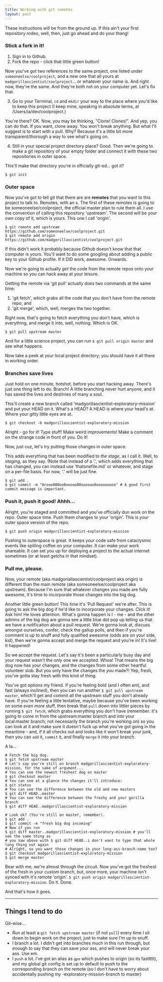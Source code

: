 ```yaml
---
title: Working with git remotes
layout: post
---
```


These instructions will be from the ground up. If this ain't your first repository rodeo, well, then, just go ahead and do your thang! 

### Stick a fork in it!
1. Sign in to Github.
2. Fork the repo - click that little green button! 

Now you've got two references to the same project, one listed under `someoneelse/coolproject`, and a new one that all yours at `madgorillascientist/coolproject`... or whatever your name is. And right now, they're the same. And they're both not on your computer yet. Let's fix that.

3. Go to your Terminal, `cd` and `mkdir` your way to the place where you'd like to keep this project (I keep mine, speaking in absolute terms, at /Users/ia/dev/coolproject.) 

You're there? OK. Now, you may be thinking, "Clone! Clones!". And yep, you can do that. If you want, clone away. You won't break anything. But what I'll suggest is to start with a pull. Why? Because it's a little bit more transparent/thorough a way to see what's going on. 

4. Still in your special project directory place? Good. Then we're going to make a git repository of your empty folder and connect it with these two repositories in outer space. 

This'll make that directory you're in officially git-ed... got it? 
```
$ git init 
```


### Outer space
Now you've got to tell git that there are are __remotes__ that you want to this project to talk to. Remotes, with an s. The first of these remotes is going to be someoneelse/coolproject, the official master plan to rule them all. I use the convention of calling this repository 'upstream'. The second will be your own copy of it, which is yours. This one I call 'origin'.
```
$ git remote add upstream https://github.com/someoneelse/coolproject.git
$ git remote add origin https://github.com/madgorillascientist/coolproject.git
```
If this didn't work it probably because Github doesn't know that that computer is yours. You'll want to do some googling about adding a public key to your Github profile. If it DID work, awesome. Onwards. 

Now we're going to actually _get_ the code from the remote repos onto your machine so you can hack away at your leisure. 

Getting the remote via 'git pull' actually does two commands at the same time: 

1. 'git fetch', which grabs all the code that you don't have from the remote repo, and 
2. 'git merge', which, well, merges the two together. 

Right now, that's going to fetch everything you don't have, which is everything, and merge it into, well, nothing. Which is OK.  
```
$ git pull upstream master
```
And for a little science project, you can run `$ git pull origin master` and see what happens.

Now take a peek at your local project directory; you should have it all there in working order. 

### Branches save lives

Just hold on one minute, hotshot, before you start hacking away. There's just one thing left to do. Branch! A little branching never hurt anyone, and it has saved the lives and destinies of many a soul. 

This'll create a new branch called 'madgorillascientist-exploratory-mission' and put your HEAD on it. What's a HEAD? A HEAD is where your head's at. Where your gitty little eyes are at. 
```
$ git checkout -b madgorillascientist-exploratory-mission
```

Alright - go for it! Type stuff! Make weird improvements! Make a comment on the strange code in front of you. Do it! 

Now, just cuz, let's try putting those changes in outer space. 

This adds everything that has been modified to _the stage_, as I call it. Well, to _staging_, as they say. (Note that instead of a '.', which adds everything that has changed, you can instead use 'thatonefile.md' or whatever, and stage on a per-file basis. For now, '.' will be just fine. 
```shell
$ git add . 
$ git commit -m "Arooo000oo0ooooo00oooooo0ooooooooo" # A good first commit message is important.  
```


### Push it, push it good! Ahhh...

Alright, you're staged and committed and you've officially dun work on the repo. Outer space time. Push them changes to your 'origin'. This is _your_ outer space version of the repo.
```
$ git push origin madgorillascientist-exploratory-mission
```

Pushing to outerspace is great. It keeps your code safe from cataclysmic events like spilling coffee on your computer. It can make your work shareable. It can set you up for deploying a project to the actual internet sometimes (or at least getcha in that mindset). 

### Pull me, please.
Now, your remote (aka madgoriallascientist/coolproject aka origin) is different than the main remote (aka someoneelse/coolproject aka upstream). Because I'm sure that whatever changes you made are fully awesome, it's time to incorporate those changes into the big dog. 

Another little green button! This time it's 'Pull Request' we're after. This is going to ask the big dog if he'd like to incorporate your changes. Click it! Ask him! He loves attention. What's gonna happen is I - me - and the other admins of the big dog are gonna see a little blue dot pop up telling us that we have a notification about a pull request. We're gonna look at, discuss amongst ourselves, confer, check the gallup polls, and then if you're comment is up to snuff and fully qualified awesome (odds are on your side, kid), then we're gonna accept and merge the request and you're in! It's live! It happened! 

So we accept the request. Let's say it's been a particularly busy day and your request wasn't the only one we accepted. Whoa! That means the big dog now has your changes, and the changes from some other heartful volunteer slob. But you only have the changes the _you_ made?! Yep, fresh, you've gotta stay fresh with this kind of thing. 

You've got options my friend. If you're feeling bold (and I often am), and fast (always inclined), then you can run another `$ git pull upstream master`, which'll get and commit all the upstream stuff you don't already have. If you're feeling a little tentative, maybe because you've been working on some _even more_ stuff, then break that `pull` down into littler pieces by running `$ git fetch`, which grabs everything you don't have (remember: it's going to come in from the upstream:master branch and into your local:master branch; not necessarily the branch you're working on) so you can look at it and make sure it doesn't fuck up what you've got going in the meantime - and, if it all checks out and looks like it won't break your junk, then you can `add` it, `commit` it, and finally `merge` it into your branch.  

A la...
```
# Fetch the big dog.
$ git fetch upstream master
# Let's say you're still on branch madgorillascientist-exploratory-mission, for the sake of argument...
# You can see the newest freshest dog on master
$ git checkout master
# You can see at a glance the changes it'll introduce:
$ git status
# You can see the difference between the old and new masters 
$ git diff HEAD..master
# You can see the difference between the freshy and your gorilla branch
$ git diff HEAD..madgorillascientist-exploratory-mission

# Look ok? (You're still on master, remember).
$ git add .
$ git commit -m "fresh big dog incoming"
# Now if you run 
$ git diff master..madgorillascientist-exploratory-mission # you'll see the same thing as 
# you saw above with $ git diff HEAD..i don't want to type that whole long thing out again
# Alright, so you want those changes in your long-ass-branch-name too?
$ git checkout madgorillascientist-exploratory-mission
$ git merge master
```

Bear with me, we're almost through the circuit. Now you've got the freshest of the fresh in your custom branch, but, once more, your machine isn't synced with it's remote 'origin'. `$ git push origin madgorillascientist-exploratory-mission`. Do it. Done. 

And that's how it goes. 

----

## Things I tend to do
Git-wise...

- Run at least a `git fetch upstream master` (if not `pull`) every time I sit down to begin work on the project, just to make sure I'm up to snuff. 
- I branch a lot. I didn't get into branches much in this run through, but enough to say that they can save your ass, and will never break your ass. Use em. 
- I `push` a lot. I've got an alias as `gpo` which pushes to origin (so its fasttttt), and my global git config is set up to default to push to the corresponding branch on the remote (so I don't have to worry about accidentally pushing my -exploratory-mission-branch to master)